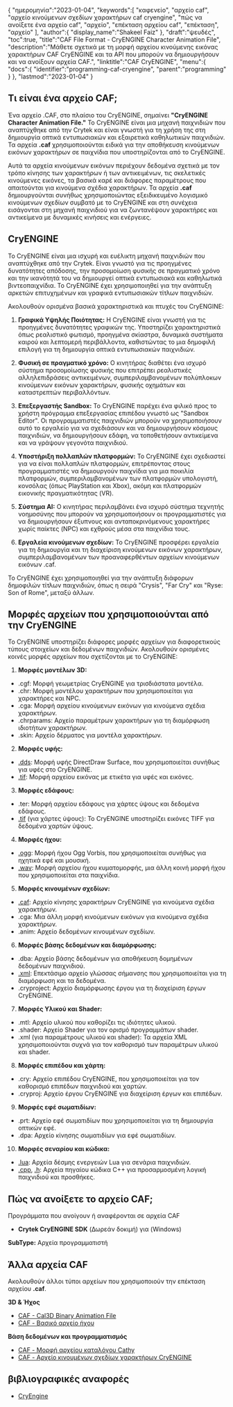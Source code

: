 {
"ημερομηνία":"2023-01-04",
   "keywords":[
"καφενείο",
"αρχείο caf",
"αρχείο κινούμενων σχεδίων χαρακτήρων caf cryengine",
"πώς να ανοίξετε ένα αρχείο caf",
"αρχείο",
"επέκταση αρχείου caf",
"επέκταση",
"αρχείο"
],
   "author":{
"display_name":"Shakeel Faiz"
},
"draft":"ψευδές",
"toc":true,
"title":"CAF File Format - CryENGINE Character Animation File",
   "description":"Μάθετε σχετικά με τη μορφή αρχείου κινούμενης εικόνας χαρακτήρων CAF CryENGINE και τα API που μπορούν να δημιουργήσουν και να ανοίξουν αρχεία CAF.",
"linktitle":"CAF CryENGINE",
   "menu":{
      "docs":{
         "identifier":"programming-caf-cryengine",
         "parent":"programming"
}
},
"lastmod":"2023-01-04"
}

## Τι είναι ένα αρχείο CAF;

Ένα αρχείο .CAF, στο πλαίσιο του CryENGINE, σημαίνει **"CryENGINE Character Animation File."** Το CryENGINE είναι μια μηχανή παιχνιδιών που αναπτύχθηκε από την Crytek και είναι γνωστή για τη χρήση της στη δημιουργία οπτικά εντυπωσιακών και εξαιρετικά καθηλωτικών παιχνιδιών. Τα αρχεία **.caf** χρησιμοποιούνται ειδικά για την αποθήκευση κινούμενων εικόνων χαρακτήρων σε παιχνίδια που υποστηρίζονται από το CryENGINE.

Αυτά τα αρχεία κινούμενων εικόνων περιέχουν δεδομένα σχετικά με τον τρόπο κίνησης των χαρακτήρων ή των αντικειμένων, τις σκελετικές κινούμενες εικόνες, τα βασικά καρέ και διάφορες παραμέτρους που απαιτούνται για κινούμενα σχέδια χαρακτήρων. Τα αρχεία **.caf** δημιουργούνται συνήθως χρησιμοποιώντας εξειδικευμένο λογισμικό κινούμενων σχεδίων συμβατό με το CryENGINE και στη συνέχεια εισάγονται στη μηχανή παιχνιδιού για να ζωντανέψουν χαρακτήρες και αντικείμενα με δυναμικές κινήσεις και ενέργειες.

## CryENGINE

Το CryENGINE είναι μια ισχυρή και ευέλικτη μηχανή παιχνιδιών που αναπτύχθηκε από την Crytek. Είναι γνωστό για τις προηγμένες δυνατότητες απόδοσης, την προσομοίωση φυσικής σε πραγματικό χρόνο και την ικανότητά του να δημιουργεί οπτικά εντυπωσιακά και καθηλωτικά βιντεοπαιχνίδια. Το CryENGINE έχει χρησιμοποιηθεί για την ανάπτυξη αρκετών επιτυχημένων και γραφικά εντυπωσιακών τίτλων παιχνιδιών.

Ακολουθούν ορισμένα βασικά χαρακτηριστικά και πτυχές του CryENGINE:

1. **Γραφικά Υψηλής Ποιότητας:** Η CryENGINE είναι γνωστή για τις προηγμένες δυνατότητες γραφικών της. Υποστηρίζει χαρακτηριστικά όπως ρεαλιστικό φωτισμό, προηγμένα σκίαστρα, δυναμικά συστήματα καιρού και λεπτομερή περιβάλλοντα, καθιστώντας το μια δημοφιλή επιλογή για τη δημιουργία οπτικά εντυπωσιακών παιχνιδιών.
    
















2. **Φυσική σε πραγματικό χρόνο:** Ο κινητήρας διαθέτει ένα ισχυρό σύστημα προσομοίωσης φυσικής που επιτρέπει ρεαλιστικές αλληλεπιδράσεις αντικειμένων, συμπεριλαμβανομένων πολύπλοκων κινούμενων εικόνων χαρακτήρων, φυσικής οχημάτων και καταστρεπτών περιβαλλόντων.
    
















3. **Επεξεργαστής Sandbox:** Το CryENGINE παρέχει ένα φιλικό προς το χρήστη πρόγραμμα επεξεργασίας επιπέδου γνωστό ως "Sandbox Editor". Οι προγραμματιστές παιχνιδιών μπορούν να χρησιμοποιήσουν αυτό το εργαλείο για να σχεδιάσουν και να δημιουργήσουν κόσμους παιχνιδιών, να δημιουργήσουν εδάφη, να τοποθετήσουν αντικείμενα και να γράψουν γεγονότα παιχνιδιού.
    
















4. **Υποστήριξη πολλαπλών πλατφορμών:** Το CryENGINE έχει σχεδιαστεί για να είναι πολλαπλών πλατφορμών, επιτρέποντας στους προγραμματιστές να δημιουργούν παιχνίδια για μια ποικιλία πλατφορμών, συμπεριλαμβανομένων των πλατφορμών υπολογιστή, κονσόλας (όπως PlayStation και Xbox), ακόμη και πλατφορμών εικονικής πραγματικότητας (VR).
    
















5. **Σύστημα AI:** Ο κινητήρας περιλαμβάνει ένα ισχυρό σύστημα τεχνητής νοημοσύνης που μπορούν να χρησιμοποιήσουν οι προγραμματιστές για να δημιουργήσουν έξυπνους και ανταποκρινόμενους χαρακτήρες χωρίς παίκτες (NPC) και εχθρούς μέσα στα παιχνίδια τους.
    
















6. **Εργαλεία κινούμενων σχεδίων:** Το CryENGINE προσφέρει εργαλεία για τη δημιουργία και τη διαχείριση κινούμενων εικόνων χαρακτήρων, συμπεριλαμβανομένων των προαναφερθέντων αρχείων κινούμενων εικόνων .caf.
    
















Το CryENGINE έχει χρησιμοποιηθεί για την ανάπτυξη διάφορων δημοφιλών τίτλων παιχνιδιών, όπως η σειρά "Crysis", "Far Cry" και "Ryse: Son of Rome", μεταξύ άλλων.

## Μορφές αρχείων που χρησιμοποιούνται από την CryENGINE

Το CryENGINE υποστηρίζει διάφορες μορφές αρχείων για διαφορετικούς τύπους στοιχείων και δεδομένων παιχνιδιών. Ακολουθούν ορισμένες κοινές μορφές αρχείων που σχετίζονται με το CryENGINE:

1. **Μορφές μοντέλων 3D:**
    
















- .cgf: Μορφή γεωμετρίας CryENGINE για τρισδιάστατα μοντέλα.
- .chr: Μορφή μοντέλου χαρακτήρων που χρησιμοποιείται για χαρακτήρες και NPC.
- .cga: Μορφή αρχείου κινούμενων εικόνων για κινούμενα σχέδια χαρακτήρων.
- .chrparams: Αρχείο παραμέτρων χαρακτήρων για τη διαμόρφωση ιδιοτήτων χαρακτήρων.
- .skin: Αρχείο δέρματος για μοντέλα χαρακτήρων.
2. **Μορφές υφής:**
    
















- [.dds](/el/image/dds/): Μορφή υφής DirectDraw Surface, που χρησιμοποιείται συνήθως για υφές στο CryENGINE.
- [.tif](/el/image/tiff/): Μορφή αρχείου εικόνας με ετικέτα για υφές και εικόνες.
3. **Μορφές εδάφους:**
    
















- .ter: Μορφή αρχείου εδάφους για χάρτες ύψους και δεδομένα εδάφους.
- [.tif](/el/image/tiff/) (για χάρτες ύψους): Το CryENGINE υποστηρίζει εικόνες TIFF για δεδομένα χαρτών ύψους.
4. **Μορφές ήχου:**
    
















- [.ogg](/el/audio/ogg/): Μορφή ήχου Ogg Vorbis, που χρησιμοποιείται συνήθως για ηχητικά εφέ και μουσική.
- [.wav](/el/audio/wav/): Μορφή αρχείου ήχου κυματομορφής, μια άλλη κοινή μορφή ήχου που χρησιμοποιείται στα παιχνίδια.
5. **Μορφές κινουμένων σχεδίων:**
    
















- [.caf](/el/database/caf/): Αρχείο κίνησης χαρακτήρων CryENGINE για κινούμενα σχέδια χαρακτήρων.
- .cga: Μια άλλη μορφή κινούμενων εικόνων για κινούμενα σχέδια χαρακτήρων.
- .anim: Αρχείο δεδομένων κινουμένων σχεδίων.
6. **Μορφές βάσης δεδομένων και διαμόρφωσης:**
    
















- .dba: Αρχείο βάσης δεδομένων για αποθήκευση δομημένων δεδομένων παιχνιδιού.
- [.xml](/el/web/xml/): Επεκτάσιμο αρχείο γλώσσας σήμανσης που χρησιμοποιείται για τη διαμόρφωση και τα δεδομένα.
- .cryproject: Αρχείο διαμόρφωσης έργου για τη διαχείριση έργων CryENGINE.
7. **Μορφές Υλικού και Shader:**
    
















- .mtl: Αρχείο υλικού που καθορίζει τις ιδιότητες υλικού.
- .shader: Αρχείο Shader για τον ορισμό προγραμμάτων shader.
- .xml (για παραμέτρους υλικού και shader): Τα αρχεία XML χρησιμοποιούνται συχνά για τον καθορισμό των παραμέτρων υλικού και shader.
8. **Μορφές επιπέδου και χάρτη:**
    
















- .cry: Αρχείο επιπέδου CryENGINE, που χρησιμοποιείται για τον καθορισμό επιπέδων παιχνιδιού και χαρτών.
- .cryproj: Αρχείο έργου CryENGINE για διαχείριση έργων και επιπέδων.
9. **Μορφές εφέ σωματιδίων:**
    
















- .prt: Αρχείο εφέ σωματιδίων που χρησιμοποιείται για τη δημιουργία οπτικών εφέ.
- .dpa: Αρχείο κίνησης σωματιδίων για εφέ σωματιδίων.
10. **Μορφές σεναρίου και κώδικα:**
    
















- [.lua](/el/programming/lua/): Αρχεία δέσμης ενεργειών Lua για σενάρια παιχνιδιών.
- [.cpp](/el/programming/cpp/), [.h](/el/programming/h/): Αρχεία πηγαίου κώδικα C++ για προσαρμοσμένη λογική παιχνιδιού και προσθήκες.

## Πώς να ανοίξετε το αρχείο CAF;

Προγράμματα που ανοίγουν ή αναφέρονται σε αρχεία CAF

- **Crytek CryENGINE SDK** (Δωρεάν δοκιμή) για (Windows)

**SubType:** Αρχεία προγραμματιστή

## Άλλα αρχεία CAF

Ακολουθούν άλλοι τύποι αρχείων που χρησιμοποιούν την επέκταση αρχείου **.caf**.

**3D & Ήχος**
- [CAF - Cal3D Binary Animation File](/el/3d/caf-cal3d/)
- [CAF - Βασικό αρχείο ήχου](/el/audio/caf/)

**Βάση δεδομένων και προγραμματισμός**
- [CAF - Μορφή αρχείου καταλόγου Cathy](/el/database/caf/)
- [CAF - Αρχείο κινουμένων σχεδίων χαρακτήρων CryENGINE](/el/προγραμματισμός/caf-cryengine/)

## βιβλιογραφικές αναφορές
* [CryEngine](https://en.wikipedia.org/wiki/CryEngine)
